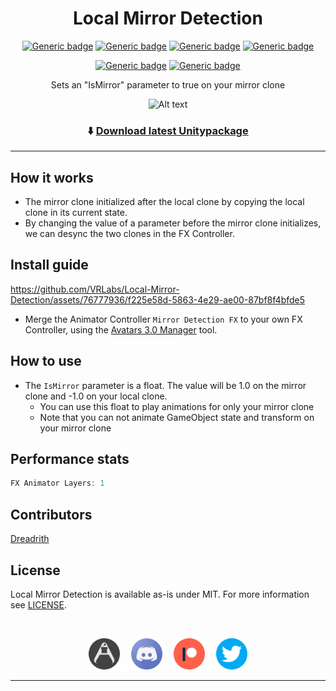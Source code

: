 <div align="center">

# Local Mirror Detection

[![Generic badge](https://img.shields.io/github/downloads/VRLabs/Local-Mirror-Detection/total?label=Downloads)](https://github.com/VRLabs/Local-Mirror-Detection/releases/latest)
[![Generic badge](https://img.shields.io/badge/License-MIT-informational.svg)](https://github.com/VRLabs/Local-Mirror-Detection/blob/main/LICENSE)
[![Generic badge](https://img.shields.io/badge/Unity-2019.4.31f1-lightblue.svg)](https://unity3d.com/unity/whats-new/2019.4.31)
[![Generic badge](https://img.shields.io/badge/SDK-AvatarSDK3-lightblue.svg)](https://vrchat.com/home/download)

[![Generic badge](https://img.shields.io/discord/706913824607043605?color=%237289da&label=DISCORD&logo=Discord&style=for-the-badge)](https://discord.vrlabs.dev/)
[![Generic badge](https://img.shields.io/endpoint.svg?url=https%3A%2F%2Fshieldsio-patreon.vercel.app%2Fapi%3Fusername%3Dvrlabs%26type%3Dpatrons&style=for-the-badge)](https://patreon.vrlabs.dev/)

Sets an "IsMirror" parameter to true on your mirror clone

![Alt text](https://raw.githubusercontent.com/VRLabs/Local-Mirror-Detection/main/Media/trollcull.gif)

### ⬇️ [Download latest Unitypackage](https://github.com/VRLabs/Local-Mirror-Detection/releases/latest)

<!-- 
### 📦 [Add to VRChat Creator Companion]() -->

</div>

---

## How it works

* The mirror clone initialized after the local clone by copying the local clone in its current state.
* By changing the value of a parameter before the mirror clone initializes, we can desync the two clones in the FX Controller.

## Install guide

https://github.com/VRLabs/Local-Mirror-Detection/assets/76777936/f225e58d-5863-4e29-ae00-87bf8f4bfde5

* Merge the Animator Controller ``Mirror Detection FX`` to your own FX Controller, using the [Avatars 3.0 Manager](https://github.com/VRLabs/Avatars-3.0-Manager) tool.

## How to use

* The ``IsMirror`` parameter is a float. The value will be 1.0 on the mirror clone and -1.0 on your local clone.
  * You can use this float to play animations for only your mirror clone
  * Note that you can not animate GameObject state and transform on your mirror clone

## Performance stats

```c++
FX Animator Layers: 1
```

## Contributors

[Dreadrith](https://github.com/Dreadrith)

## License

Local Mirror Detection is available as-is under MIT. For more information see [LICENSE](https://github.com/VRLabs/Local-Mirror-Detection/blob/main/LICENSE).

​

<div align="center">

[<img src="https://github.com/VRLabs/Resources/raw/main/Icons/VRLabs.png" width="50" height="50">](https://vrlabs.dev "VRLabs")
<img src="https://github.com/VRLabs/Resources/raw/main/Icons/Empty.png" width="10">
[<img src="https://github.com/VRLabs/Resources/raw/main/Icons/Discord.png" width="50" height="50">](https://discord.vrlabs.dev/ "VRLabs")
<img src="https://github.com/VRLabs/Resources/raw/main/Icons/Empty.png" width="10">
[<img src="https://github.com/VRLabs/Resources/raw/main/Icons/Patreon.png" width="50" height="50">](https://patreon.vrlabs.dev/ "VRLabs")
<img src="https://github.com/VRLabs/Resources/raw/main/Icons/Empty.png" width="10">
[<img src="https://github.com/VRLabs/Resources/raw/main/Icons/Twitter.png" width="50" height="50">](https://twitter.com/vrlabsdev "VRLabs")

</div>

---
